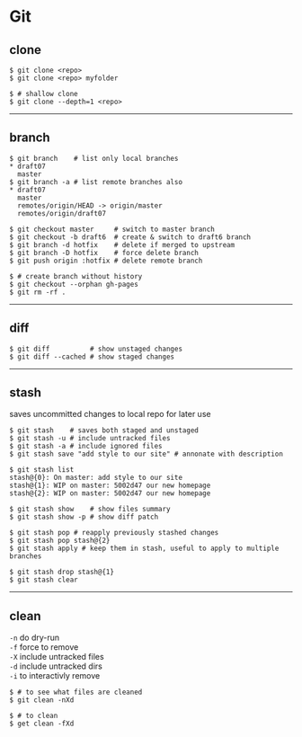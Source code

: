 # Git

## clone

```shell
$ git clone <repo>
$ git clone <repo> myfolder

$ # shallow clone
$ git clone --depth=1 <repo>
```

---

## branch

```shell
$ git branch    # list only local branches
* draft07
  master
$ git branch -a # list remote branches also
* draft07
  master
  remotes/origin/HEAD -> origin/master
  remotes/origin/draft07

$ git checkout master     # switch to master branch
$ git checkout -b draft6  # create & switch to draft6 branch
$ git branch -d hotfix    # delete if merged to upstream
$ git branch -D hotfix    # force delete branch
$ git push origin :hotfix # delete remote branch

$ # create branch without history
$ git checkout --orphan gh-pages
$ git rm -rf .
```

---

## diff

```shell
$ git diff          # show unstaged changes
$ git diff --cached # show staged changes
```

---

## stash

saves uncommitted changes to local repo for later use

```shell
$ git stash    # saves both staged and unstaged
$ git stash -u # include untracked files
$ git stash -a # include ignored files
$ git stash save "add style to our site" # annonate with description

$ git stash list
stash@{0}: On master: add style to our site
stash@{1}: WIP on master: 5002d47 our new homepage
stash@{2}: WIP on master: 5002d47 our new homepage

$ git stash show    # show files summary
$ git stash show -p # show diff patch

$ git stash pop # reapply previously stashed changes
$ git stash pop stash@{2}
$ git stash apply # keep them in stash, useful to apply to multiple branches

$ git stash drop stash@{1}
$ git stash clear
```

---

## clean

`-n` do dry-run  
`-f` force to remove  
`-X` include untracked files  
`-d` include untracked dirs  
`-i` to interactivly remove

```shell
$ # to see what files are cleaned
$ git clean -nXd

$ # to clean 
$ get clean -fXd
```
